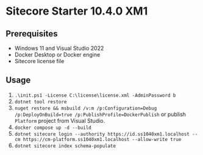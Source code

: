 # Sitecore Starter 10.4.0 XM1

## Prerequisites

- Windows 11 and Visual Studio 2022
- Docker Desktop or Docker engine
- Sitecore license file

## Usage

1. `.\init.ps1 -License C:\license\license.xml -AdminPassword b`
1. `dotnet tool restore`
1. `nuget restore && msbuild /v:m /p:Configuration=Debug /p:DeployOnBuild=true /p:PublishProfile=DockerPublish` or publish `Platform` project from Visual Studio.
1. `docker compose up -d --build`
1. `dotnet sitecore login --authority https://id.ss1040xm1.localhost --cm https://cm-platform.ss1040xm1.localhost --allow-write true`
1. `dotnet sitecore index schema-populate`
